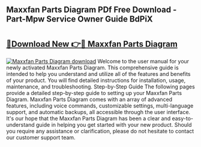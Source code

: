 ## Maxxfan Parts Diagram PDf Free Download - Part-Mpw Service Owner Guide BdPiX

# <h2><a href="http://dfhxaw.blite.top/?on=Maxxfan+Parts+Diagram">🔗Download New 👉🔴 Maxxfan Parts Diagram</a></h2>

[![Maxxfan Parts Diagram download](https://i.imgur.com/lujVjoI.png)](http://dfhxaw.blite.top/?on=Maxxfan+Parts+Diagram)
Welcome to the user manual for your newly activated Maxxfan Parts Diagram. This comprehensive guide is intended to help you understand and utilize all of the features and benefits of your product. You will find detailed instructions for installation, usage, maintenance, and troubleshooting. Step-by-Step Guide The following pages provide a detailed step-by-step guide to setting up your Maxxfan Parts Diagram. Maxxfan Parts Diagram comes with an array of advanced features, including voice commands, customizable settings, multi-language support, and automatic backups, all accessible through the user interface. It's our hope that the Maxxfan Parts Diagram has been a clear and easy-to-understand guide in helping you get started with your new product. Should you require any assistance or clarification, please do not hesitate to contact our customer support team.
